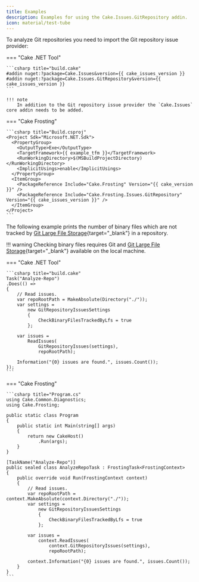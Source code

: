 ```yaml
---
title: Examples
description: Examples for using the Cake.Issues.GitRepository addin.
icon: material/test-tube
---
```


To analyze Git repositories you need to import the Git repository issue provider:

=== "Cake .NET Tool"

    ```csharp title="build.cake"
    #addin nuget:?package=Cake.Issues&version={{ cake_issues_version }}
    #addin nuget:?package=Cake.Issues.GitRepository&version={{ cake_issues_version }}
    ```

    !!! note
        In addition to the Git repository issue provider the `Cake.Issues` core addin needs to be added.

=== "Cake Frosting"

    ```csharp title="Build.csproj"
    <Project Sdk="Microsoft.NET.Sdk">
      <PropertyGroup>
        <OutputType>Exe</OutputType>
        <TargetFramework>{{ example_tfm }}</TargetFramework>
        <RunWorkingDirectory>$(MSBuildProjectDirectory)</RunWorkingDirectory>
        <ImplicitUsings>enable</ImplicitUsings>
      </PropertyGroup>
      <ItemGroup>
        <PackageReference Include="Cake.Frosting" Version="{{ cake_version }}" />
        <PackageReference Include="Cake.Frosting.Issues.GitRepository" Version="{{ cake_issues_version }}" />
      </ItemGroup>
    </Project>
    ```

The following example prints the number of binary files which are not tracked by
[Git Large File Storage](https://git-lfs.github.com/){target="_blank"} in a repository.

!!! warning
    Checking binary files requires Git and [Git Large File Storage](https://git-lfs.github.com/){target="_blank"}
    available on the local machine.

=== "Cake .NET Tool"

    ```csharp title="build.cake"
    Task("Analyze-Repo")
    .Does(() =>
    {
        // Read issues.
        var repoRootPath = MakeAbsolute(Directory("./"));
        var settings =
            new GitRepositoryIssuesSettings
            {
                CheckBinaryFilesTrackedByLfs = true
            };    

        var issues =
            ReadIssues(
                GitRepositoryIssues(settings),
                repoRootPath);    

        Information("{0} issues are found.", issues.Count());
    });
    ```

=== "Cake Frosting"

    ```csharp title="Program.cs"
    using Cake.Common.Diagnostics;
    using Cake.Frosting;

    public static class Program
    {
        public static int Main(string[] args)
        {
            return new CakeHost()
                .Run(args);
        }
    }

    [TaskName("Analyze-Repo")]
    public sealed class AnalyzeRepoTask : FrostingTask<FrostingContext>
    {
        public override void Run(FrostingContext context)
        {
            // Read issues.
            var repoRootPath = context.MakeAbsolute(context.Directory("./"));
            var settings =
                new GitRepositoryIssuesSettings
                {
                    CheckBinaryFilesTrackedByLfs = true
                };    
    
            var issues =
                context.ReadIssues(
                    context.GitRepositoryIssues(settings),
                    repoRootPath);    
    
            context.Information("{0} issues are found.", issues.Count());
        }
    }
    ```
